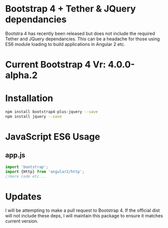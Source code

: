 # Bootstrap 4 + Tether & JQuery dependancies
Bootstra 4 has recently been released but does not include the required Tether and JQuery dependancies. This can be a headache for those using ES6 module loading to build applications in Angular 2 etc.

# Current Bootstrap 4 Vr: 4.0.0-alpha.2

# Installation
```sh
npm install bootstrap4-plus-jquery --save
npm install jquery --save
```

# JavaScript ES6 Usage
## app.js
```js
import 'bootstrap';
import {Http} from 'angular2/http';
//more code etc...
```

# Updates
I will be attempting to make a pull request to Bootstrap 4. If the official dist will not include these deps, I will maintain this package to ensure it matches current version.
